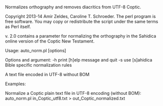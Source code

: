 Normalizes orthography and removes diacritics from UTF-8 Coptic.

Copyright 2013-14 Amir Zeldes, Caroline T. Schroeder.  The perl program is free software. You may copy or redistribute the script under the same terms as Perl itself.

v. 2.0 contains a parameter for normalizing the orthography in the Sahidica online version of the Coptic New Testament.

Usage:  auto_norm.pl [options] <FILE>

Options and argument:
-h              print [h]elp message and quit
-s              use [s]ahidica Bible specific normalization rules

<FILE>    A text file encoded in UTF-8 without BOM

Examples:

Normalize a Coptic plain text file in UTF-8 encoding (without BOM):
  auto_norm.pl in_Coptic_utf8.txt > out_Coptic_normalized.txt
